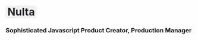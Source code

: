 
<h1 class="largest-title"> <span class="dark-heading" style="background: #e4e5e887;color: #202124;border-radius: 6px;padding: 0 5px;">Nulta</span></h1>
<h3> Sophisticated Javascript Product Creator, Production Manager  </h3>
